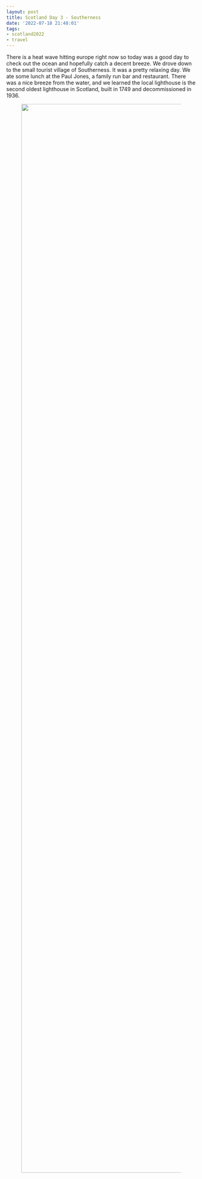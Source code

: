 ```yaml
---
layout: post
title: Scotland Day 3 - Southerness
date: '2022-07-18 21:48:01'
tags:
- scotland2022
- travel
---
```


There is a heat wave hitting europe right now so today was a good day to check out the ocean and hopefully catch a decent breeze. We drove down to the small tourist village of Southerness. It was a pretty relaxing day. We ate some lunch at the Paul Jones, a family run bar and restaurant. There was a nice breeze from the water, and we learned the local lighthouse is the second oldest lighthouse in Scotland, built in 1749 and decommissioned in 1936.

<figure class="kg-card kg-image-card"><img src=" __GHOST_URL__ /content/images/2022/07/305702B9-9A1C-4256-95D8-CD46E4D23F95.jpeg" class="kg-image" alt loading="lazy" width="2000" height="2834" srcset=" __GHOST_URL__ /content/images/size/w600/2022/07/305702B9-9A1C-4256-95D8-CD46E4D23F95.jpeg 600w, __GHOST_URL__ /content/images/size/w1000/2022/07/305702B9-9A1C-4256-95D8-CD46E4D23F95.jpeg 1000w, __GHOST_URL__ /content/images/size/w1600/2022/07/305702B9-9A1C-4256-95D8-CD46E4D23F95.jpeg 1600w, __GHOST_URL__ /content/images/size/w2400/2022/07/305702B9-9A1C-4256-95D8-CD46E4D23F95.jpeg 2400w" sizes="(min-width: 720px) 720px"></figure>